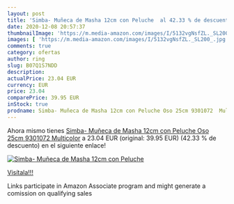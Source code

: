 ```yaml
---
layout: post
title: 'Simba- Muñeca de Masha 12cm con Peluche  al 42.33 % de descuento'
date: 2020-12-08 20:57:37
thumbnailImage: 'https://m.media-amazon.com/images/I/5132vgNsfZL._SL200_.jpg'
images: [ 'https://m.media-amazon.com/images/I/5132vgNsfZL._SL200_.jpg' ]
comments: true
category: ofertas
author: ring
slug: B07Q1S7NDD
description:
actualPrice: 23.04 EUR
currency: EUR
price: 23.04
comparePrice: 39.95 EUR
inStock: true
prodname: Simba- Muñeca de Masha 12cm con Peluche Oso 25cm 9301072  Multicolor
---
```


Ahora mismo tienes [Simba- Muñeca de Masha 12cm con Peluche Oso 25cm 9301072  Multicolor](https://www.amazon.es/dp/B07Q1S7NDD/?tag=tolees-21) a 23.04 EUR (original: 39.95 EUR) (42.33 %  de descuento) en el siguiente enlace!

[![Simba- Muñeca de Masha 12cm con Peluche ](https://m.media-amazon.com/images/I/5132vgNsfZL._SL200_.jpg)](https://www.amazon.es/dp/B07Q1S7NDD/?tag=tolees-21)

[Visítala!!!](https://www.amazon.es/dp/B07Q1S7NDD/?tag=tolees-21)

Links participate in Amazon Associate program and might generate a comission on qualifying sales
